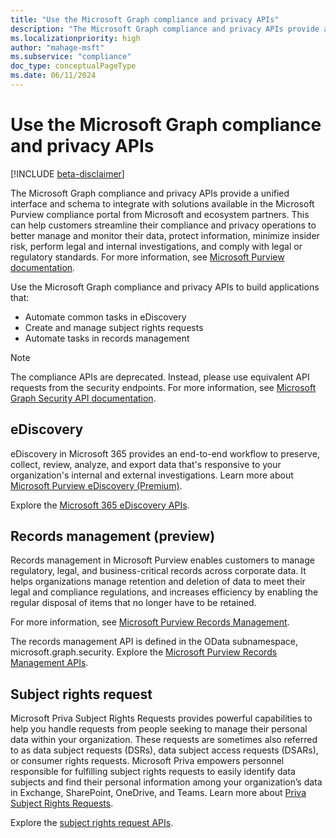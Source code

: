 ```yaml
---
title: "Use the Microsoft Graph compliance and privacy APIs"
description: "The Microsoft Graph compliance and privacy APIs provide a unified interface and schema to integrate with solutions available in the Microsoft Purview compliance portal from Microsoft and ecosystem partners. This can help customers streamline their compliance and privacy operations to better manage and monitor their data, protect information, minimize insider risk, perform legal and internal investigations, and comply with legal or regulatory standards."
ms.localizationpriority: high
author: "mahage-msft"
ms.subservice: "compliance"
doc_type: conceptualPageType
ms.date: 06/11/2024
---
```


# Use the Microsoft Graph compliance and privacy APIs

[!INCLUDE [beta-disclaimer](../../includes/beta-disclaimer.md)]

The Microsoft Graph compliance and privacy APIs provide a unified interface and schema to integrate with solutions available in the Microsoft Purview compliance portal from Microsoft and ecosystem partners. This can help customers streamline their compliance and privacy operations to better manage and monitor their data, protect information, minimize insider risk, perform legal and internal investigations, and comply with legal or regulatory standards. For more information, see [Microsoft Purview documentation](/microsoft-365/compliance).

Use the Microsoft Graph compliance and privacy APIs to build applications that:

- Automate common tasks in eDiscovery
- Create and manage subject rights requests
- Automate tasks in records management

> [!Note] 
> The compliance APIs are deprecated. Instead, please use equivalent API requests from the security endpoints. For more information, see [Microsoft Graph Security API documentation](https://learn.microsoft.com/en-us/graph/api/resources/security-api-overview?view=graph-rest-beta).
> 
## eDiscovery

eDiscovery in Microsoft 365 provides an end-to-end workflow to preserve, collect, review, analyze, and export data that's responsive to your organization's internal and external investigations. Learn more about [Microsoft Purview eDiscovery (Premium)](/microsoft-365/compliance/overview-ediscovery-20).

Explore the [Microsoft 365 eDiscovery APIs](ediscovery-ediscoveryapioverview.md).

## Records management (preview)

Records management in Microsoft Purview enables customers to manage regulatory, legal, and business-critical records across corporate data. It helps organizations manage retention and deletion of data to meet their legal and compliance regulations, and increases efficiency by enabling the regular disposal of items that no longer have to be retained.

For more information, see [Microsoft Purview Records Management](/microsoft-365/compliance/records-management).

The records management API is defined in the OData subnamespace, microsoft.graph.security.
Explore the [Microsoft Purview Records Management APIs](security-recordsManagement-overview.md).

## Subject rights request

Microsoft Priva Subject Rights Requests provides powerful capabilities to help you handle requests from people seeking to manage their personal data within your organization. These requests are sometimes also referred to as data subject requests (DSRs), data subject access requests (DSARs), or consumer rights requests. Microsoft Priva empowers personnel responsible for fulfilling subject rights requests to easily identify data subjects and find their personal information among your organization’s data in Exchange, SharePoint, OneDrive, and Teams. Learn more about [Priva Subject Rights Requests](/microsoft-365/compliance/privacy-management-subject-rights-requests).

Explore the [subject rights request APIs](subjectrightsrequest-subjectrightsrequestapioverview.md).

<!--
## Labels

??? Labels should be moved from security to here.  They are currently under a node called Information protection.
-->
